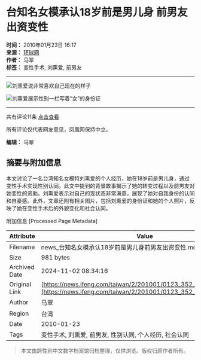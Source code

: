 # 台知名女模承认18岁前是男儿身 前男友出资变性

**时间：** 2010年01月23日 16:17  
**来源：** [环球网](http://taiwan.huanqiu.com/ent/2010-01/697850.html)  
**作者：** 马翠  
**标签：** 变性手术, 刘熏爱, 前男友

---

![刘熏爱说非常喜欢自己现在的样子](http://img.ifeng.com/hres/201001/23/16/88f5e584940ebb6850bef0de1abd3d6c.jpg)

![刘熏爱展示性别一栏写着“女”的身份证](http://img.ifeng.com/hres/201001/23/16/e1789e1bade41679588a81c2c5680ee9.jpg)

---

共有评论11条  [点击查看](http://comment.ifeng.com/view.php?chId=352&docId=1522960&docName=%e5%8f%b0%e7%9f%a5%e5%90%8d%e5%a5%b3%e6%a8%a1%e6%89%bf%e8%ae%a418%e5%b2%81%e5%89%8d%e6%98%af%e7%94%b7%e5%84%bf%e8%ba%ab+%e5%89%8d%e7%94%b7%e5%8f%8b%e5%87%ba%e8%b5%84%e5%8f%98%e6%80%a7&docUrl=http%3a%2f%2fnews.ifeng.com%2ftaiwan%2f2%2f201001%2f0123_352_1522960.shtml)

所有评论仅代表网友意见，凤凰网保持中立。

**编辑：** 马翠

## 摘要与附加信息

<!-- tcd_abstract -->
本文讨论了一名台湾知名女模特刘熏爱的个人经历，她在18岁前是男儿身，通过变性手术实现性别认同。此文中提到的背景故事揭示了她的转变过程以及前男友对她变性的资助。刘熏爱表示对自己的现状态非常满意，展现了她对自我身份的认同和自豪感。此外，文章还附有相关图片，包括刘熏爱的身份证和她的个人照片，反映了她在变性手术后的外貌变化和社会认同。
<!-- tcd_abstract_end -->

附加信息 [Processed Page Metadata]

| Attribute       | Value                                  |
|-----------------|----------------------------------------|
| Filename        | news_台知名女模承认18岁前是男儿身前男友出资变性.md                             |
| Size            | 981 bytes                           |
| Archived Date   | 2024-11-02 08:34:16                             |
| Original Link   | [https://news.ifeng.com/taiwan/2/201001/0123_352_1522960_1.shtml](https://news.ifeng.com/taiwan/2/201001/0123_352_1522960_1.shtml)                       |
| Author          | 马翠                               |
| Region          | 台湾                               |
| Date            | 2010-01-23                                 |
| Tags            | 变性手术, 刘熏爱, 前男友, 性别认同, 个人经历, 社会认同                                 |
>
> 本文由跨性别中文数字档案馆归档整理，仅供浏览。版权归原作者所有。
>